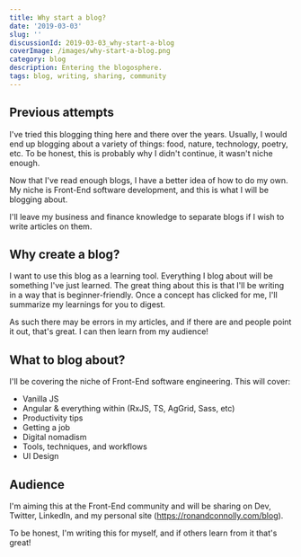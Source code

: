 ```yaml
---
title: Why start a blog?
date: '2019-03-03'
slug: ''
discussionId: 2019-03-03_why-start-a-blog
coverImage: /images/why-start-a-blog.png
category: blog
description: Entering the blogosphere.
tags: blog, writing, sharing, community
---
```


## Previous attempts

I've tried this blogging thing here and there over the years.
Usually, I would end up blogging about a variety of things: food, nature, technology, poetry, etc.
To be honest, this is probably why I didn't continue, it wasn't niche enough.

Now that I've read enough blogs, I have a better idea of how to do my own.
My niche is Front-End software development, and this is what I will be blogging about.

I'll leave my business and finance knowledge to separate blogs if I wish to write articles on them.

## Why create a blog?

I want to use this blog as a learning tool. Everything I blog about will be something I've just learned.
The great thing about this is that I'll be writing in a way that is beginner-friendly. Once a concept has clicked for me, I'll summarize my learnings for you to digest.

As such there may be errors in my articles, and if there are and people point it out, that's great. I can then learn from my audience!

## What to blog about?

I'll be covering the niche of Front-End software engineering.
This will cover:

- Vanilla JS
- Angular & everything within (RxJS, TS, AgGrid, Sass, etc)
- Productivity tips
- Getting a job
- Digital nomadism
- Tools, techniques, and workflows
- UI Design

## Audience

I'm aiming this at the Front-End community and will be sharing on Dev, Twitter, LinkedIn, and my personal site (https://ronandconnolly.com/blog).

To be honest, I'm writing this for myself, and if others learn from it that's great!
